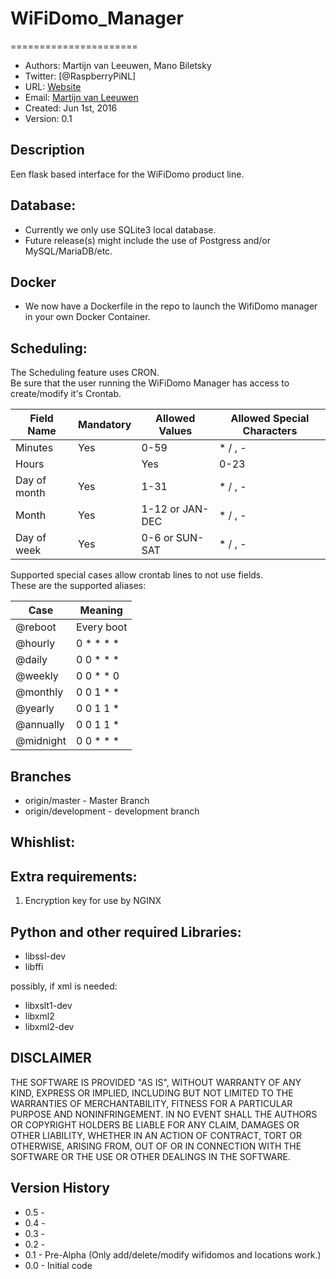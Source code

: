 # WiFiDomo_Manager
======================
- Authors: Martijn van Leeuwen, Mano Biletsky
- Twitter: [@RaspberryPiNL]
- URL: [Website](http://www.voc-electronics.com)
- Email: [Martijn van Leeuwen](mailto:info@voc-electronics.com)
- Created: Jun 1st, 2016
- Version: 0.1

## Description
Een flask based interface for the WiFiDomo product line.


## Database:
* Currently we only use SQLite3 local database.
* Future release(s) might include the use of Postgress and/or MySQL/MariaDB/etc.


## Docker
* We now have a Dockerfile in the repo to launch the WifiDomo manager in your own
  Docker Container.
  

## Scheduling:

The Scheduling feature uses CRON.<br>
Be sure that the user running the WiFiDomo Manager has access to create/modify it's Crontab.<br>

Field Name |	Mandatory |	Allowed Values | Allowed Special Characters
------------ | ------------- | ------------- | -------------
Minutes 	   | Yes 	        | 0-59 	         |        * / , -
Hours| 	     | Yes 	        | 0-23 	         |        * / , -
Day of month | Yes 	        | 1-31 	         |        * / , -
Month  	     | Yes 	        | 1-12 or JAN-DEC| 	      * / , -
Day of week  | Yes 	        | 0-6 or SUN-SAT |        * / , -

Supported special cases allow crontab lines to not use fields.<br> 
These are the supported aliases:<br>

Case | Meaning
------------ | ------------
@reboot 	 | Every boot
@hourly 	 | 0 * * * *
@daily 	   | 0 0 * * *
@weekly 	 | 0 0 * * 0
@monthly 	 | 0 0 1 * *
@yearly 	 | 0 0 1 1 *
@annually  | 0 0 1 1 *
@midnight  | 0 0 * * *

## Branches
* origin/master - Master Branch
* origin/development - development branch


## Whishlist:

## Extra requirements:
1) Encryption key for use by NGINX


## Python and other required Libraries:
* libssl-dev
* libffi


possibly, if xml is needed:<br>
* libxslt1-dev
* libxml2
* libxml2-dev


## DISCLAIMER

THE SOFTWARE IS PROVIDED "AS IS", WITHOUT WARRANTY OF ANY KIND, EXPRESS OR
IMPLIED, INCLUDING BUT NOT LIMITED TO THE WARRANTIES OF MERCHANTABILITY,
FITNESS FOR A PARTICULAR PURPOSE AND NONINFRINGEMENT. IN NO EVENT SHALL THE
AUTHORS OR COPYRIGHT HOLDERS BE LIABLE FOR ANY CLAIM, DAMAGES OR OTHER
LIABILITY, WHETHER IN AN ACTION OF CONTRACT, TORT OR OTHERWISE, ARISING FROM,
OUT OF OR IN CONNECTION WITH THE SOFTWARE OR THE USE OR OTHER DEALINGS IN
THE SOFTWARE.

## Version History

* 0.5 - 
* 0.4 -
* 0.3 - 
* 0.2 - 
* 0.1 - Pre-Alpha (Only add/delete/modify wifidomos and locations work.)
* 0.0 - Initial code


